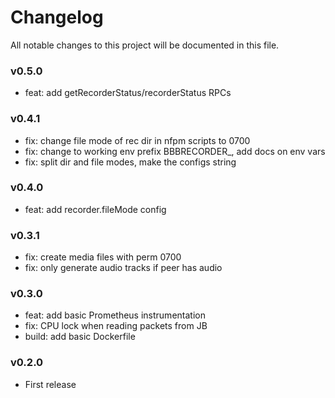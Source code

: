 # Changelog

All notable changes to this project will be documented in this file.

### v0.5.0

* feat: add getRecorderStatus/recorderStatus RPCs

### v0.4.1

* fix: change file mode of rec dir in nfpm scripts to 0700
* fix: change to working env prefix BBBRECORDER_, add docs on env vars
* fix: split dir and file modes, make the configs string 

### v0.4.0

* feat: add recorder.fileMode config

### v0.3.1

* fix: create media files with perm 0700
* fix: only generate audio tracks if peer has audio

### v0.3.0

* feat: add basic Prometheus instrumentation
* fix: CPU lock when reading packets from JB 
* build: add basic Dockerfile


### v0.2.0

* First release
